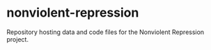 # nonviolent-repression
Repository hosting data and code files for the Nonviolent Repression project. 
